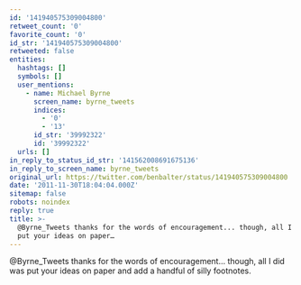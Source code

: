 ```yaml
---
id: '141940575309004800'
retweet_count: '0'
favorite_count: '0'
id_str: '141940575309004800'
retweeted: false
entities:
  hashtags: []
  symbols: []
  user_mentions:
    - name: Michael Byrne
      screen_name: byrne_tweets
      indices:
        - '0'
        - '13'
      id_str: '39992322'
      id: '39992322'
  urls: []
in_reply_to_status_id_str: '141562008691675136'
in_reply_to_screen_name: byrne_tweets
original_url: https://twitter.com/benbalter/status/141940575309004800
date: '2011-11-30T18:04:04.000Z'
sitemap: false
robots: noindex
reply: true
title: >-
  @Byrne_Tweets thanks for the words of encouragement... though, all I did was
  put your ideas on paper…
---
```


@Byrne_Tweets thanks for the words of encouragement... though, all I did was put your ideas on paper and add a handful of silly footnotes.